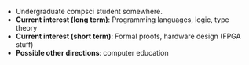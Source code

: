 - Undergraduate compsci student somewhere.
- **Current interest (long term)**: Programming languages, logic, type theory
- **Current interest (short term)**: Formal proofs, hardware design (FPGA stuff)
- **Possible other directions**: computer education
